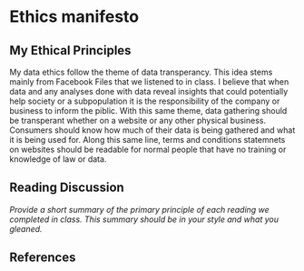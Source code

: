 # Ethics manifesto 



## My Ethical Principles

My data ethics follow the theme of data transperancy. This idea stems mainly from Facebook Files that we listened to in class. I believe that when data and any analyses done with data reveal insights that could potentially help society or a subpopulation it is the responsibility of the company or business to inform the piblic. With this same theme, data gathering should be transperant whether on a website or any other physical business. Consumers should know how much of their data is being gathered and what it is being used for. Along this same line, terms and conditions statemnets on websites should be readable for normal people that have no training or knowledge of law or data. 

## Reading Discussion

_Provide a short summary of the primary principle of each reading we completed in class. This summary should be in your style and what you gleaned._

## References
